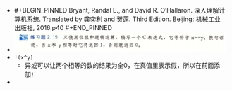 - #+BEGIN_PINNED
  Bryant, Randal E., and David R. O’Hallaron. 深入理解计算机系统. Translated by 龚奕利 and 贺莲. Third Edition. Beijing: 机械工业出版社, 2016.p40
  #+END_PINNED
- ![image.png](../assets/image_1666925816153_0.png)
- `!(x^y)`
	- 异或可以让两个相等的数的结果为全0，在真值里表示假，所以在前面添加`!`
-